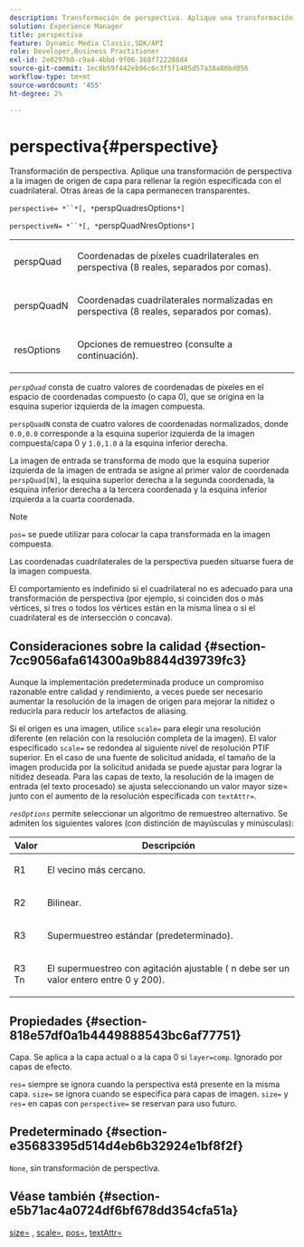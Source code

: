 ```yaml
---
description: Transformación de perspectiva. Aplique una transformación de perspectiva a la imagen de origen de capa para rellenar la región especificada con el cuadrilateral. Otras áreas de la capa permanecen transparentes.
solution: Experience Manager
title: perspectiva
feature: Dynamic Media Classic,SDK/API
role: Developer,Business Practitioner
exl-id: 2e0297b0-c9a4-4bbd-9f06-368f722288d4
source-git-commit: 1ec8b59f442eb96c6c3f5f1405d57a38a86bd056
workflow-type: tm+mt
source-wordcount: '455'
ht-degree: 2%

---
```


# perspectiva{#perspective}

Transformación de perspectiva. Aplique una transformación de perspectiva a la imagen de origen de capa para rellenar la región especificada con el cuadrilateral. Otras áreas de la capa permanecen transparentes.

`perspective= *``*[, *`perspQuadresOptions`*]`

`perspectiveN= *``*[, *`perspQuadNresOptions`*]`

<table id="simpletable_4BD38BBF53964F7D97B9E58914C97B3F"> 
 <tr class="strow"> 
  <td class="stentry"> <p><span class="varname"> perspQuad</span> </p></td> 
  <td class="stentry"> <p>Coordenadas de píxeles cuadrilaterales en perspectiva (8 reales, separados por comas). </p></td> 
 </tr> 
 <tr class="strow"> 
  <td class="stentry"> <p><span class="varname"> perspQuadN</span> </p></td> 
  <td class="stentry"> <p>Coordenadas cuadrilaterales normalizadas en perspectiva (8 reales, separados por comas). </p></td> 
 </tr> 
 <tr class="strow"> 
  <td class="stentry"> <p><span class="varname"> resOptions</span> </p></td> 
  <td class="stentry"> <p>Opciones de remuestreo (consulte a continuación). </p></td> 
 </tr> 
</table>

*`perspQuad`* consta de cuatro valores de coordenadas de píxeles en el espacio de coordenadas compuesto (o capa 0), que se origina en la esquina superior izquierda de la imagen compuesta.

`perspQuadN` consta de cuatro valores de coordenadas normalizados, donde  `0.0,0.0` corresponde a la esquina superior izquierda de la imagen compuesta/capa 0 y  `1.0,1.0` a la esquina inferior derecha.

La imagen de entrada se transforma de modo que la esquina superior izquierda de la imagen de entrada se asigne al primer valor de coordenada `perspQuad[N]`, la esquina superior derecha a la segunda coordenada, la esquina inferior derecha a la tercera coordenada y la esquina inferior izquierda a la cuarta coordenada.

>[!NOTE]
>
>`pos=` se puede utilizar para colocar la capa transformada en la imagen compuesta.

Las coordenadas cuadrilaterales de la perspectiva pueden situarse fuera de la imagen compuesta.

El comportamiento es indefinido si el cuadrilateral no es adecuado para una transformación de perspectiva (por ejemplo, si coinciden dos o más vértices, si tres o todos los vértices están en la misma línea o si el cuadrilateral es de intersección o concava).

## Consideraciones sobre la calidad {#section-7cc9056afa614300a9b8844d39739fc3}

Aunque la implementación predeterminada produce un compromiso razonable entre calidad y rendimiento, a veces puede ser necesario aumentar la resolución de la imagen de origen para mejorar la nitidez o reducirla para reducir los artefactos de aliasing.

Si el origen es una imagen, utilice `scale=` para elegir una resolución diferente (en relación con la resolución completa de la imagen). El valor especificado `scale=` se redondea al siguiente nivel de resolución PTIF superior. En el caso de una fuente de solicitud anidada, el tamaño de la imagen producida por la solicitud anidada se puede ajustar para lograr la nitidez deseada. Para las capas de texto, la resolución de la imagen de entrada (el texto procesado) se ajusta seleccionando un valor mayor size= junto con el aumento de la resolución especificada con `textAttr=`.

*`resOptions`* permite seleccionar un algoritmo de remuestreo alternativo. Se admiten los siguientes valores (con distinción de mayúsculas y minúsculas):

<table id="table_0F20007986324E228096888ED37219C0"> 
 <thead> 
  <tr> 
   <th class="entry"> <b> Valor</b> </th> 
   <th class="entry"> <b> Descripción</b> </th> 
  </tr> 
 </thead>
 <tbody> 
  <tr> 
   <td> <p> <span class="codeph"> R1</span> </p> </td> 
   <td> <p> El vecino más cercano. </p> </td> 
  </tr> 
  <tr> 
   <td> <p> <span class="codeph"> R2</span> </p> </td> 
   <td> <p> Bilinear. </p> </td> 
  </tr> 
  <tr> 
   <td> <p> <span class="codeph"> R3</span> </p> </td> 
   <td> <p> Supermuestreo estándar (predeterminado). </p> </td> 
  </tr> 
  <tr> 
   <td> <p> <span class="codeph">R3<span class="varname"> Tn</span></span> </p> </td> 
   <td> <p> El supermuestreo con agitación ajustable (<span class="varname"> n</span> debe ser un valor entero entre 0 y 200). </p> </td> 
  </tr> 
 </tbody> 
</table>

## Propiedades {#section-818e57df0a1b4449888543bc6af77751}

Capa. Se aplica a la capa actual o a la capa 0 si `layer=comp`. Ignorado por capas de efecto.

`res=` siempre se ignora cuando la perspectiva está presente en la misma capa. `size=` se ignora cuando se especifica para capas de imagen. `size=` y  `res=` en capas con  `perspective=` se reservan para uso futuro.

## Predeterminado {#section-e35683395d514d4eb6b32924e1bf8f2f}

`None`, sin transformación de perspectiva.

## Véase también {#section-e5b71ac4a0724df6bf678dd354cfa51a}

[size=](../../../../../is-api/http-ref/image-serving-api-ref/c-http-protocol-reference/c-data-types/r-size.md#reference-04d383f32c7b4003bed9978cb854747b) ,  [scale=](../../../../../is-api/http-ref/image-serving-api-ref/c-http-protocol-reference/c-command-reference/r-is-http-scale.md#reference-098c30cea1764f189e6f7c7e400cc065),  [pos=](../../../../../is-api/http-ref/image-serving-api-ref/c-http-protocol-reference/c-command-reference/r-pos.md#reference-65de948f4b404f1182b22119ca332143),  [textAttr=](../../../../../is-api/http-ref/image-serving-api-ref/c-http-protocol-reference/c-command-reference/r-textattr.md#reference-ff00484fa3244286abeff34911f7ec0d)
